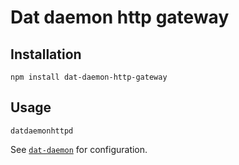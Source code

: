 # Dat daemon http gateway

## Installation
```
npm install dat-daemon-http-gateway
```

## Usage

```
datdaemonhttpd
```

See [`dat-daemon`]() for configuration.

